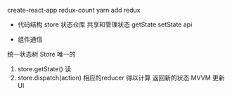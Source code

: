 create-react-app redux-count
yarn add redux

- 代码结构
  store
    状态仓库 共享和管理状态
      getState setState
  api

- 组件通信

统一状态树 Store 唯一的

1. store.getState() 读
2. store.dispatch(action)
  相应的reducer 得以计算 返回新的状态
  MVVM 更新 UI